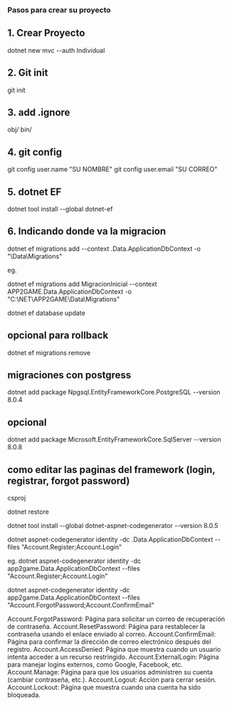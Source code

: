### Pasos para crear su proyecto

## 1. Crear Proyecto

dotnet new mvc --auth Individual

## 2. Git init

git init

## 3. add .ignore

obj/
bin/

## 4. git config

git config user.name "SU NOMBRE"
git config user.email "SU CORREO"

## 5. dotnet EF

dotnet tool install --global dotnet-ef

## 6. Indicando donde va la migracion

dotnet ef migrations add <PASO DE MIGRACION> --context <applicativo>.Data.ApplicationDbContext -o "<RUTA DEL APLICATIVO>\Data\Migrations"

eg.

dotnet ef migrations add MigracionInicial --context APP2GAME.Data.ApplicationDbContext -o "C:\NET\APP2GAME\Data\Migrations"

dotnet ef database update

## opcional para rollback

dotnet ef migrations remove

## migraciones con postgress

dotnet add package Npgsql.EntityFrameworkCore.PostgreSQL --version 8.0.4

## opcional

dotnet add package Microsoft.EntityFrameworkCore.SqlServer --version 8.0.8

## como editar las paginas del framework (login, registrar, forgot password)

csproj

<PackageReference Include="Microsoft.EntityFrameworkCore.SqlServer" Version="8.0.8" />
<PackageReference Include="Microsoft.VisualStudio.Web.CodeGeneration.Design" Version="8.0.5" />

dotnet restore

dotnet tool install --global dotnet-aspnet-codegenerator --version 8.0.5

dotnet aspnet-codegenerator identity -dc <APPLICATION>.Data.ApplicationDbContext --files "Account.Register;Account.Login"

eg.
dotnet aspnet-codegenerator identity -dc app2game.Data.ApplicationDbContext --files "Account.Register;Account.Login"

dotnet aspnet-codegenerator identity -dc app2game.Data.ApplicationDbContext --files "Account.ForgotPassword;Account.ConfirmEmail"

Account.ForgotPassword: Página para solicitar un correo de recuperación de contraseña.
Account.ResetPassword: Página para restablecer la contraseña usando el enlace enviado al correo.
Account.ConfirmEmail: Página para confirmar la dirección de correo electrónico después del registro.
Account.AccessDenied: Página que muestra cuando un usuario intenta acceder a un recurso restringido.
Account.ExternalLogin: Página para manejar logins externos, como Google, Facebook, etc.
Account.Manage: Página para que los usuarios administren su cuenta (cambiar contraseña, etc.).
Account.Logout: Acción para cerrar sesión.
Account.Lockout: Página que muestra cuando una cuenta ha sido bloqueada.

